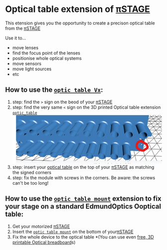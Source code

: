 # Optical table extension of [πSTAGE](https://www.pistage.eu/)

This etension gives you the opportunity to create a precison optical table from the [πSTAGE](https://www.pistage.eu/)

Use it to...
- move lenses
- find the focus point of the lenses
- positionise whole optical systems
- move sensors
- move light sources
- etc

## How to use the [`optic_table Vx`](https://github.com/PI-Technologies-Budapest/Open_3D_models_to_download/blob/main/optics/optic_table%20v3.stl):
1. step: find the `>` sign on the beod of your [πSTAGE](https://www.pistage.eu/)
2. step: find the very same `<` sign on the 3D printed Optical table extension [`optic_table`](https://github.com/PI-Technologies-Budapest/Open_3D_models_to_download/blob/main/optics/optic_table%20v3.stl)
   ![`>` sign in the corner of optics table](https://github.com/PI-Technologies-Budapest/Open_3D_models_to_download/blob/main/optics/documentation_images/connect_sign.jpg) 
3. step: insert your [optical table]((https://github.com/PI-Technologies-Budapest/Open_3D_models_to_download/blob/main/optics/optic_table%20v3.stl)) on the top of your [πSTAGE](https://www.pistage.eu/) as matching the signed corners
4. step: fix the module with screws in the corners. Be aware: the screws can't be too long!

## How to use the [`optic table mount`](https://github.com/PI-Technologies-Budapest/Open_3D_models_to_download/blob/main/optics/Optic_table_mount%20v2.stl) extension to fix your stage on a standard EdmundOptics Ooptical table:
1. Get your motorized  [πSTAGE](https://www.pistage.eu/)
2. Insert the [`optic table mount`](https://github.com/PI-Technologies-Budapest/Open_3D_models_to_download/blob/main/optics/Optic_table_mount%20v2.stl) on the bottom of your[πSTAGE](https://www.pistage.eu/)
3. Fix the whole device to the optical table *(You can use even [free, 3D printable Optical breadboard](https://www.thingiverse.com/thing:1896673)s)
